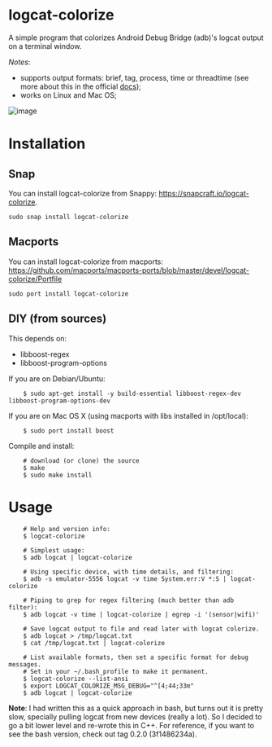 # logcat-colorize

A simple program that colorizes Android Debug Bridge (adb)'s logcat output on a terminal window.

*Notes*:

  - supports output formats: brief, tag, process, time or threadtime (see more about this in the official [docs][1]);
  - works on Linux and Mac OS;

![image][2]

# Installation

## Snap

You can install logcat-colorize from Snappy: https://snapcraft.io/logcat-colorize.

    sudo snap install logcat-colorize

## Macports

You can install logcat-colorize from macports: https://github.com/macports/macports-ports/blob/master/devel/logcat-colorize/Portfile

    sudo port install logcat-colorize

## DIY (from sources)

This depends on:

  * libboost-regex
  * libboost-program-options

If you are on Debian/Ubuntu:
    
        $ sudo apt-get install -y build-essential libboost-regex-dev libboost-program-options-dev

If you are on Mac OS X (using macports with libs installed in /opt/local):

        $ sudo port install boost

Compile and install:

        # download (or clone) the source
        $ make
        $ sudo make install

# Usage

        # Help and version info:
        $ logcat-colorize
        
        # Simplest usage:
        $ adb logcat | logcat-colorize
        
        # Using specific device, with time details, and filtering:
        $ adb -s emulator-5556 logcat -v time System.err:V *:S | logcat-colorize
        
        # Piping to grep for regex filtering (much better than adb filter):
        $ adb logcat -v time | logcat-colorize | egrep -i '(sensor|wifi)'

        # Save logcat output to file and read later with logcat colorize.
        $ adb logcat > /tmp/logcat.txt
        $ cat /tmp/logcat.txt | logcat-colorize
        
        # List available formats, then set a specific format for debug messages.
        # Set in your ~/.bash_profile to make it permanent.
        $ logcat-colorize --list-ansi
        $ export LOGCAT_COLORIZE_MSG_DEBUG="^[4;44;33m"
        $ adb logcat | logcat-colorize

**Note**: I had written this as a quick approach in bash, but turns out it is pretty slow, specially pulling logcat from new devices (really a lot). So I decided to go a bit lower level and re-wrote this in C++. For reference, if you want to see the bash version, check out tag 0.2.0 (3f1486234a).


[1]: http://developer.android.com/tools/debugging/debugging-log.html#outputFormat
[2]: https://github.com/carlonluca/logcat-colorize/blob/master/extras/shot.png
